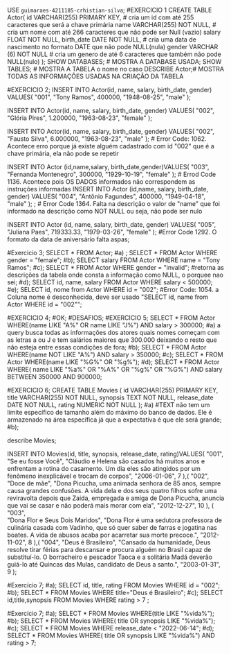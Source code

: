 USE `guimaraes-4211185-crhistian-silva`;
#EXERCICIO 1
CREATE TABLE Actor(
id VARCHAR(255) PRIMARY KEY, # cria um id com até 255 caracteres que será a chave primária
name VARCHAR(255) NOT NULL, # cria um nome com até 266 caracteres que não pode ser Null (vazio)
salary FLOAT NOT NULL,
birth_date DATE NOT NULL, # cria uma data de nascimento no formato DATE que não pode NULL(nula)
gender VARCHAR (6) NOT NULL # cria um genero de até 6 caracteres que também não pode NULL(nulo)
);
SHOW DATABASES; # MOSTRA A DATABASE USADA;
SHOW TABLES; # MOSTRA A TABELA o nome no caso
DESCRIBE Actor;# MOSTRA TODAS AS INFORMAÇÕES USADAS NA CRIAÇÃO DA TABELA 

#EXERCICIO 2;
INSERT INTO Actor(id, name, salary, birth_date, gender) VALUES(
"001",
"Tony Ramos",
400000,
"1948-08-25",
"male"
);

INSERT INTO Actor(id, name, salary, birth_date, gender) VALUES(
"002",
"Glória Pires",
1.200000,
"1963-08-23",
"female"
);

INSERT INTO Actor(id, name, salary, birth_date, gender) VALUES(
"002",
"Fausto Silva",
6.000000,
"1963-08-23",
"male"
); # Error Code: 1062. Acontece erro porque já existe alguém cadastrado com id "002" que é a chave primária, ela não pode se repetir

INSERT INTO Actor (id,name,salary, birth_date,gender)VALUES(
"003",
"Fernanda Montenegro",
300000,
"1929-10-19",
"female"
); # Errod Code 1136. Acontece pois OS DADOS informados não correspondem as instruções informadas
INSERT INTO Actor (id,name, salary, birth_date, gender)
VALUES(
  "004",
  "Antônio Fagundes",
  400000,
  "1949-04-18", 
  "male"
); ; # Error Code 1364. Falta na descrição o valor de "name" que foi informado na descrição como NOT NULL ou seja, não pode ser nulo

INSERT INTO Actor (id, name, salary, birth_date, gender)
VALUES(
  "005", 
  "Juliana Paes",
  719333.33,
  "1979-03-26", 
  "female"
); #Error Code 1292. O formato da data de aniversário falta aspas;
 
 #Exercicio 3;
SELECT * FROM Actor; 
#a) ;
SELECT * FROM Actor WHERE gender = "female";
#b);
SELECT salary FROM Actor WHERE name = "Tony Ramos";
#c);
SELECT * FROM Actor WHERE gender = "invalid"; #retorna as descrições da tabela onde consta a informação como NULL, o porquee nao sei;
#d);
SELECT id, name, salary FROM Actor WHERE salary < 500000;
#e);
SELECT id, nome from Actor WHERE id = "002"; #Error Code: 1054. a Coluna nome é desconhecida, deve ser usado "SELECT id, name from Actor WHERE id = "002"";

#EXERCICIO 4;
#OK;
#DESAFIOS;
#EXERCICIO 5;
SELECT * FROM Actor WHERE(name LIKE "A%" OR name LIKE "J%") AND salary > 300000;
#a) a query busca todas as informações dos atores quais nomes começam com as letras a ou J e tem salários maiores que 300.000 deixando o resto que não esteja entre essas condições de fora;
#b);
SELECT * FROM Actor WHERE(name NOT LIKE "A%") AND salary > 350000;
#c);
SELECT * FROM Actor WHERE(name LIKE "%G%" OR "%g%");
#d);
SELECT * FROM Actor WHERE( name LIKE "%a%" OR "%A%" OR "%g%" OR "%G%") AND salary BETWEEN 350000 AND 900000;

#EXERCICIO 6;
CREATE TABLE Movies (
id VARCHAR(255) PRIMARY KEY,
title VARCHAR(255) NOT NULL,
synopsis TEXT NOT NULL, 
release_date DATE NOT NULL,
rating NUMERIC NOT NULL
);
 #a) #TEXT não tem um limite específico de tamanho além do máximo do banco de dados. Ele é armazenado na área específica já que a expectativa é que ele será grande;
#b);

describe Movies;

INSERT INTO Movies(id, title, synopsis, release_date, rating)VALUES(
"001",
"Se eu fosse Você",
"Cláudio e Helena são casados há muitos anos e enfrentam a rotina do casamento. Um dia eles são atingidos por um fenômeno inexplicável e trocam de corpos",
"2006-01-06",
7
),(
"002",
"Doce de mãe",
"Dona Picucha, uma animada senhora de 85 anos, sempre causa grandes confusões. A vida dela e dos seus quatro filhos sofre uma reviravolta depois que Zaida, empregada e amiga de Dona Picucha, anuncia que vai se casar e não poderá mais morar com ela",
"2012-12-27",
10
),
(
"003",    
"Dona Flor e Seus Dois Maridos",
"Dona Flor é uma sedutora professora de culinária casada com Vadinho, que só quer saber de farras e jogatina nas boates. A vida de abusos acaba por acarretar sua morte precoce.",
"2012-11-02",
8
),(
	"004",
    "Deus é Brasileiro",
    "Cansado da humanidade, Deus resolve tirar férias para descansar e procura alguém no Brasil capaz de substituí-lo. O borracheiro e pescador Taoca e a solitária Madá deverão guiá-lo até Quincas das Mulas, candidato de Deus a santo.",
    "2003-01-31",
    9
);

#Exercício 7;
#a);
SELECT id, title, rating FROM Movies WHERE id = "002";
#b);
SELECT * FROM Movies WHERE title="Deus é Brasileiro";
#c);
SELECT id,title,synopsis FROM Movies WHERE rating > 7 ;

#Exercício 7;
#a);
SELECT * FROM Movies WHERE(title LIKE "%vida%");
#b);
SELECT * FROM Movies WHERE( title OR synopsis LIKE "%vida%");
#c);
SELECT * FROM Movies WHERE release_date < "2022-06-14";
#d);
SELECT * FROM Movies  WHERE( title OR synopsis LIKE "%vida%") AND rating > 7; 